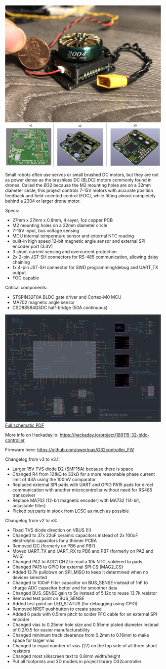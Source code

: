 ![BR2304](media/O32v3.JPG)
![threeversions](media/three_versions.png)

Small robots often use servos or small brushed DC motors, but they are not as power dense as the brushless DC (BLDC) motors commonly found in drones. Called the Ø32 because the M2 mounting holes are on a 32mm diameter circle, this project controls 7-15V motors with accurate position feedback and field-oriented control (FOC), while fitting almost completely behind a 2304 or larger drone motor.


Specs:
- 27mm x 27mm x 0.8mm, 4-layer, 1oz copper PCB
- M2 mounting holes on a 32mm diameter circle
- 7-15V input, bus voltage sensing
- MCU internal temperature sensor and external NTC reading
- built-in high speed 12-bit magnetic angle sensor and external SPI encoder port (3.3V)
- 3 shunt current sensing and overcurrent protection 
- 2x 2-pin JST-SH connectors for RS-485 communication, allowing daisy chaining
- 1x 4-pin JST-SH connector for SWD programming/debug and UART_TX output
- FOC capable

Critical components:
- STSPIN32F0A BLDC gate driver and Cortex-M0 MCU
- MA702 magnetic angle sensor
- CSD88584Q5DC half-bridge (50A continuous)


![schematic](media/schematic_v3.1.png)
[Full schematic PDF](https://github.com/qwertpas/O32controller/blob/master/v3/output_v3.1/O32controller.pdf)


More info on Hackaday.io: https://hackaday.io/project/189115-32-bldc-controller

Firmware here: https://github.com/qwertpas/O32controller_FW

Changelog from v3 to v3.1:
- Larger 15V TVS diode D2 (SMF15A) because there is space 
- Changed R4 from 121kΩ to 33kΩ for a more reasonable phase current limit of 43A using the 100mV comparator 
- Replaced external SPI pads with UART and GPIO PA15 pads for direct communication with another microcontroller without need for RS485 transceiver 
- Replace MA702 (12-bit magnetic encoder) with MA732 (14-bit, adjustable filter)
- Picked out parts in stock from LCSC as much as possible

Changelog from v2 to v3:
- Fixed TVS diode direction on VBUS (!!)
- Changed to 37x 22uF ceramic capacitors instead of 2x 100uF electrolytic capacitors for a thinner PCBA
- Removed I2C (formerly on PB6 and PB7)
- Moved UART_TX and UART_RX to PB6 and PB7 (formerly on PA2 and PA15)
- Changed PA2 to ADC1 CH2 to read a 10k NTC, soldered to pads
- Changed PA15 to GPIO for external SPI CS (MAG2_CS)
- Added 13.7k pulldown on SPI_MISO to keep it determined when no devices selected
- Changed to 100nF filter capacitor on BUS_SENSE instead of 1nF to charge ADC capacitor better and for smoother data
- Changed BUS_SENSE gain to 5x instead of 5.12x to reuse 13.7k resistor
- Removed test point on BUS_SENSE
- Added test point on LED_STATUS (for debugging using GPIO)
- Removed NRST pushbutton to create space
- Added 6 pads with 0.5mm pitch to solder FFC cable for an external SPI encoder
- Changed vias to 0.25mm hole size and 0.55mm plated diameter instead of 0.2/0.5 for easier manufacturability
- Changed minimum track clearance from 0.2mm to 0.16mm to make space for larger vias
- Changed to equal number of vias (27) on the top side of all three shunt resistors
- Changed most silkscreen text to 0.8mm width/height
- Put all footprints and 3D models in project library O32controller 